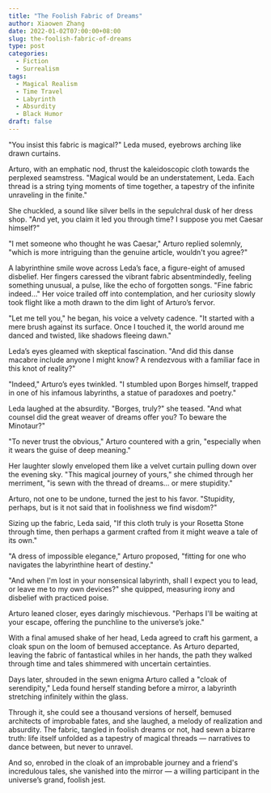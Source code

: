```yaml
---
title: "The Foolish Fabric of Dreams"
author: Xiaowen Zhang
date: 2022-01-02T07:00:00+08:00
slug: the-foolish-fabric-of-dreams
type: post
categories:
  - Fiction 
  - Surrealism
tags:
  - Magical Realism
  - Time Travel
  - Labyrinth
  - Absurdity
  - Black Humor
draft: false
---
```


"You insist this fabric is magical?" Leda mused, eyebrows arching like drawn curtains.

Arturo, with an emphatic nod, thrust the kaleidoscopic cloth towards the perplexed seamstress. "Magical would be an understatement, Leda. Each thread is a string tying moments of time together, a tapestry of the infinite unraveling in the finite."

She chuckled, a sound like silver bells in the sepulchral dusk of her dress shop. "And yet, you claim it led you through time? I suppose you met Caesar himself?"

"I met someone who thought he was Caesar," Arturo replied solemnly, "which is more intriguing than the genuine article, wouldn't you agree?"

A labyrinthine smile wove across Leda’s face, a figure-eight of amused disbelief. Her fingers caressed the vibrant fabric absentmindedly, feeling something unusual, a pulse, like the echo of forgotten songs. "Fine fabric indeed…" Her voice trailed off into contemplation, and her curiosity slowly took flight like a moth drawn to the dim light of Arturo’s fervor.

"Let me tell you," he began, his voice a velvety cadence. "It started with a mere brush against its surface. Once I touched it, the world around me danced and twisted, like shadows fleeing dawn."

Leda’s eyes gleamed with skeptical fascination. "And did this danse macabre include anyone I might know? A rendezvous with a familiar face in this knot of reality?"

"Indeed," Arturo’s eyes twinkled. "I stumbled upon Borges himself, trapped in one of his infamous labyrinths, a statue of paradoxes and poetry."

Leda laughed at the absurdity. "Borges, truly?" she teased. "And what counsel did the great weaver of dreams offer you? To beware the Minotaur?"

"To never trust the obvious," Arturo countered with a grin, "especially when it wears the guise of deep meaning."

Her laughter slowly enveloped them like a velvet curtain pulling down over the evening sky. "This magical journey of yours," she chimed through her merriment, "is sewn with the thread of dreams... or mere stupidity."

Arturo, not one to be undone, turned the jest to his favor. "Stupidity, perhaps, but is it not said that in foolishness we find wisdom?"

Sizing up the fabric, Leda said, "If this cloth truly is your Rosetta Stone through time, then perhaps a garment crafted from it might weave a tale of its own."

"A dress of impossible elegance," Arturo proposed, "fitting for one who navigates the labyrinthine heart of destiny."

"And when I'm lost in your nonsensical labyrinth, shall I expect you to lead, or leave me to my own devices?" she quipped, measuring irony and disbelief with practiced poise.

Arturo leaned closer, eyes daringly mischievous. "Perhaps I'll be waiting at your escape, offering the punchline to the universe’s joke."

With a final amused shake of her head, Leda agreed to craft his garment, a cloak spun on the loom of bemused acceptance. As Arturo departed, leaving the fabric of fantastical whiles in her hands, the path they walked through time and tales shimmered with uncertain certainties.

Days later, shrouded in the sewn enigma Arturo called a "cloak of serendipity," Leda found herself standing before a mirror, a labyrinth stretching infinitely within the glass.

Through it, she could see a thousand versions of herself, bemused architects of improbable fates, and she laughed, a melody of realization and absurdity. The fabric, tangled in foolish dreams or not, had sewn a bizarre truth: life itself unfolded as a tapestry of magical threads — narratives to dance between, but never to unravel.

And so, enrobed in the cloak of an improbable journey and a friend's incredulous tales, she vanished into the mirror — a willing participant in the universe’s grand, foolish jest.